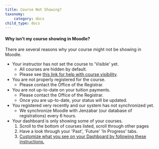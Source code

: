 ```yaml
---
title: Course Not Showing?
taxonomy:
    category: docs
child_type: docs
---
```


#### Why isn't my course showing in Moodle?

There are several reasons why your course might not be showing in Moodle.

* Your instructor has not set the course to 'Visible' yet.
  - All courses are hidden by default.
  - Please see [this link for help with course visibility](https://create.twu.ca/help/moodle/faculty/show-hide).
* You are not properly registered for the course.
  * Please contact the Office of the Registrar.
* You are not up-to-date on your tuition payments.
  * Please contact the Office of the Registrar.
  * Once you are up-to-date, your status will be updated.
* You registered very recently and our system has not synchronized yet.
  * We synchronize Moodle with Jenzabar \(our database of registrations\) every 6 hours.
* Your dashboard is only showing some of your courses.
  1. Scroll to the bottom of courses listed, scroll through other pages
  2. Have a look through your 'Past', 'Future' 'In Progress' tabs.
  3. [Customize what you see on your Dashboard by following these instructions.](https://create.twu.ca/help/moodle/basics/filtered-course-list)
